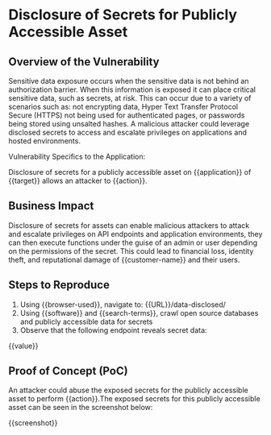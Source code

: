# Disclosure of Secrets for Publicly Accessible Asset

## Overview of the Vulnerability

Sensitive data exposure occurs when the sensitive data is not behind an authorization barrier. When this information is exposed it can place critical sensitive data, such as secrets, at risk. This can occur due to a variety of scenarios such as: not encrypting data, Hyper Text Transfer Protocol Secure (HTTPS) not being used for authenticated pages, or passwords being stored using unsalted hashes. A malicious attacker could leverage disclosed secrets to access and escalate privileges on applications and hosted environments.

Vulnerability Specifics to the Application:

Disclosure of secrets for a publicly accessible asset on {{application}} of {{target}} allows an attacker to {{action}}.

## Business Impact

Disclosure of secrets for assets can enable malicious attackers to attack and escalate privileges on API endpoints and application environments, they can then execute functions under the guise of an admin or user depending on the permissions of the secret. This could lead to financial loss, identity theft, and reputational damage of {{customer-name}} and their users.

## Steps to Reproduce

1. Using {{browser-used}}, navigate to: {{URL}}/data-disclosed/
1. Using {{software}} and {{search-terms}}, crawl open source databases and publicly accessible data for secrets
1. Observe that the following endpoint reveals secret data:

{{value}}

## Proof of Concept (PoC)

An attacker could abuse the exposed secrets for the publicly accessible asset to perform {{action}}.The exposed secrets for this publicly accessible asset can be seen in the screenshot below:

{{screenshot}}
